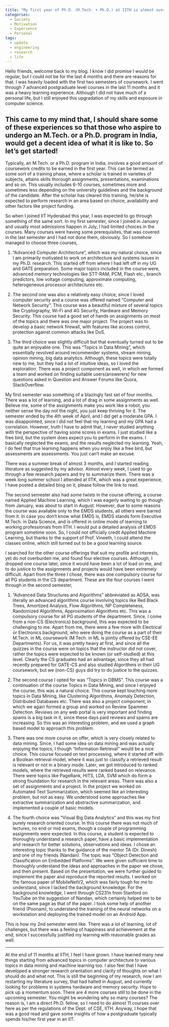 ```yaml
---
title: "My first year of Ph.D. (M.Tech. + Ph.D.) at IITH is almost over!"
categories: 
  - Society
  - Motivation
  - Experience
  - Personal
tags:
  - update
  - engineering
  - research
  - life
---
```


Hello friends, welcome back to my blog. I know I did promise I would be regular, but I could not be for the last 4 months and there are reasons for that. I was heavily loaded with the first two semesters of coursework. I went through 7 advanced postgraduate level courses in the last 11 months and it was a heavy learning experience. Although I did not have much of a personal life, but I still enjoyed this upgradation of my skills and exposure in computer science.

This came to my mind that, I should share some of these experiences so that those who aspire to undergo an M.Tech. or a Ph.D. program in India, would get a decent idea of what it is like to.
So let’s get started!
----------

Typically, an M.Tech. or a Ph.D. program in India, involves a good amount of coursework credits to be earned in the first year. This can be termed as some sort of a training phase, where a scholar is trained in varieties of subjects, attains skills thorough assignments, presentations, examinations and so on. This usually includes 6-10 courses, sometimes more and sometimes less depending on the university guidelines and the background of the candidate. After the scholar has cleared this training, he/she is expected to perform research in an area based on choice, availability and other factors like project funding.

So when I joined IIT Hyderabad this year, I was expected to go through something of the same sort. In my first semester, since I joined in January and usually most admissions happen in July, I had limited choices in the courses. Many courses were having some prerequisites, that was covered in the last semester and I had not done them, obviously. So I somehow managed to choose three courses,

1.	“Advanced Computer Architecture”, which was my natural choice, since I am primarily motivated to work on architecture and systems issues in my Ph.D. research. This started off from where I had left off in my UG and GATE preparation. Some major topics included in the course were, advanced memory technologies like STT-RAM, PCM, Flash etc., branch predictors, low voltage computing, approximate computing, heterogeneous processor architectures etc.

2.	The second one was also a relatively easy choice, since I loved computer security and a course was offered named “Computer and Network Security”. This course was a beautiful mixture of several topics like Cryptography, Wi-Fi and 4G Security, Hardware and Memory Security. This course had a good set of hands on assignments on most of the topics and there was one major project. The project was to develop a basic network firewall, with features like access control, protection against common attacks like DoS.

3.	The third choice was slightly difficult but that eventually turned out to be quite an enjoyable one. This was “Topics in Data Mining”, which essentially revolved around recommender systems, stream mining, opinion mining, big data analytics. Although, these topics were totally new to me, but they had a lot of intuitive ideas, so I loved the exploration. There was a project component as well, in which we formed a team and worked on finding suitable users(answerers) for new questions asked in Question and Answer Forums like Quora, StackOverflow.

My first semester was something of a blazingly fast set of four months. There was a lot of learning, and a lot of drag in some assignments as well. Believe me, some of the assignments make you work like a robot, you neither sense the day not the night, you just keep thriving for it. The semester ended by the 4th week of April, and I did get a moderate GPA. I was disappointed, since I did not feel that my learning and my GPA had a correlation. However, truth I have to admit that, I never studied anything with the perspective of having some scores in exams. I just studied like a free bird, but the system does expect you to perform in the exams. I basically neglected the exams, and the results neglected my learning. Yeah, I do feel that true learning happens when you enjoy like a free bird, but assessments are assessments. You just can’t make an excuse.

There was a summer break of almost 3 months, and I started reading literature as suggested by my advisor. Almost every week, I used to go through a few research papers and try to summarize them. There was a week long summer school I attended at IITK, which was a great experience, I have posted a detailed blog on it, please follow the link to read.

The second semester also had some twists in the course offering, a course named Applied Machine Learning, which I was eagerly waiting to go though from January, was about to start in August. However, due to some reasons the course was available only to the EMDS students, all others were barred from it. In case you don’t know what EMDS is, EMDS stands form Executive M.Tech. in Data Science, and is offered in online mode of learning to working professionals from IITH. I would put a detailed analysis of EMDS program sometime soon. So, I could not officially credit Applied Machine Learning, but thanks to the support of Prof. Vineeth, I could attend the classes online, which still turned out to be a good learning source.

I searched for the other course offerings that suit my profile and interests, yet do not overburden me, and found four elective courses. Although, I dropped one course later, since it would have been a lot of load on me, and to do justice to the assignments and projects would have been extremely difficult. Apart from the three I chose, there was one compulsory course for all PG students in the CS department.
These are the four courses I went through in the second semester,

1.	“Advanced Data Structures and Algorithms” abbreviated as ADSA, was literally an advanced algorithms course involving topics like Red Black Trees, Amortized Analysis, Flow Algorithms, NP Completeness, Randomized Algorithms, Approximation Algorithms etc. This was a compulsory course for all PG students of the department. Since, I come from a non-CS (Electronics) background, this was expected to be challenging to me. Apart from me, there were a few more with Electrical or Electronics background, who were doing the course as a part of their M.Tech. in ML coursework (M.Tech. in ML is jointly offered by CSE-EE Departments). For us, it was pretty heavy at first, and since all the quizzes in the course were on topics that the instructor did not cover, rather the topics were expected to be known (or self-studied) at this level. Clearly the CS graduates had an advantage, since they all had recently prepared for GATE-CS and also studied Algorithms in their UG coursework, but we (non-CS) guys did try to do justice to the quizzes.

2.	The second course I opted for was “Topics in DBMS”. This course was a continuation of the course Topics in Data Mining, and since I enjoyed the course, this was a natural choice. This course kept touching more topics in Data Mining, like Clustering Algorithms, Anomaly Detection, Distributed Databases etc. There was also a project component, in which we again formed a group and worked on Review Spammer Detection. Reviews on any web portal is very important and finding spams is a big task in it, since these days paid reviews and spams are increasing. So this was an interesting problem, and we used a graph based model to approach this problem.

3.	There was one more course on offer, which is very closely related to data mining. Since, I had some idea on data mining and was actually enjoying the topics, I though “Information Retrieval” would be a nice choice. This course focused on text processing, where it started off with a Boolean retrieval model, where it was just to classify a retrieved result is relevant or not in a binary mode. Later, we got introduced to ranked models, where the retrieved results were ranked based on relevance. There were topics like PageRank, HITS, LDA, SVM which do form a strong foundation for research in the relevant areas. There was also a set of assignments and a project. In the project we worked on Automated Text Summarization, which seemed like an interesting problem, but not as easy. We understood some approaches like extractive summarization and abstractive summarization, and implemented a couple of basic models.

4.	The fourth choice was “Visual Big Data Analytics” and this was my first purely research oriented course. In this course there was not much of lectures, no end or mid exams, though a couple of programming assignments were expected. In this course, a student is expected to thoroughly understand a research paper, have a basic implementation and research for better solutions, observations and ideas. I chose an interesting topic thanks to the guidance of the mentor TA (Dr. Dinesh) and one of my friends (Nandan). The topic was “Object Detection and Classification on Embedded Platforms”. We were given sufficient time to thoroughly understand the ideas and approaches in the paper we chose, and then present. Based on the presentation, we were further guided to implement the paper and reproduce the reported results. I worked on the famous paper of MobileNetV2, which was fairly tough for me to understand, since I lacked the background knowledge. For the background knowledge, I went through CS231n from Stanford on YouTube on the suggestion of Nandan, which certainly helped me to be on the same page as that of the paper. I took some help of another friend (Poonam), to understand the training of the neural networks on a workstation and deploying the trained model on an Android App.

This is how my 2nd semester went like. There was a lot of learning, lot of challenges, but there was a feeling of happiness and achievement at the end, since I successfully justified my learning with reasonable grades as well. 

----------

At the end of 11 months at IITH, I feel I have grown. I have learned many new things starting from advanced topics in computer architecture to various topics in data mining and machine learning too. I also feel that I have developed a stronger research orientation and clarity of thoughts on what I should do and what not. This is still the beginning of my research, now I am restarting my literature survey, that had halted in August, and currently looking for problems in systems hardware and memory security. Hope to pick up a momentum soon. There are 4 more courses still to be done in the upcoming semester. You might be wondering why so many courses? The reason is, I am a direct Ph.D. fellow, so I need to do almost 11 courses over here as per the regulations of the Dept. of CSE, IITH. Anyway, I hope that was a good read and gave some insights of how a postgraduate typically spends his/her first year in an IIT.